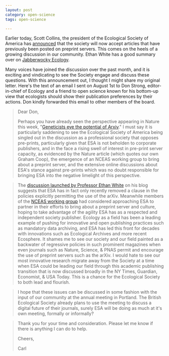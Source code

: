 ```yaml
---
layout: post
category: open-science
tags: open-science 

---
```


Earlier today, Scott Collins, the president of the Ecological Society of America has [announced](https://twitter.com/ESA_Prez2013/status/243335363693797376) that the society will now accept articles that have previously been posted on preprint servers.  This comes on the heels of a growing discussion in our community. Ethan White has a good summary over on [Jabberwocky Ecology](http://jabberwocky.weecology.org/2012/09/05/esa-journals-will-now-allow-papers-with-preprints/).  

Many voices have joined the discussion over the past month, and it is exciting and vindicating to see the Society engage and discuss these questions.  With this announcement out, I thought I might share my original letter. Here's the text of an email I sent on August 1st to Don Strong, editor-in-chief of Ecology and a friend to open science known for his bottom-up view that ecologists should show their publication preferences by their actions. Don kindly forwarded this email to other members of the board.  


>Dear Don,
>
>Perhaps you have already seen the perspective appearing in Nature this week, "[Geneticists eye the potential of Arxiv](http://www.nature.com/news/geneticists-eye-the-potential-of-arxiv-1.11091)." I must say it is particularly saddening to see the Ecological Society of America being singled out in the discussion as a professional society that opposes pre-prints, particularly given that ESA is not beholden to corporate publishers, and in the face a rising swell of interest in pre-print server capacity, as evidenced by the Nature article (which quotes our own Graham Coop), the emergence of an NCEAS working group to bring about a preprint server, and the extensive online discussions about ESA's stance against pre-prints which was no doubt responsible for bringing ESA into the negative limelight of this perspective. 


>   The [discussion launched by Professor Ethan White](http://jabberwocky.weecology.org/2012/07/18/esa-journals-do-not-allow-papers-with-preprints/) on his blog suggests that ESA has in fact only recently removed a clause in the policies explicitly permitting the use of the arXiv.  Meanwhile members of the [NCEAS working group](http://www.nceas.ucsb.edu/projects/12651) had considered approaching ESA to partner in their efforts to bring about a preprint server and culture, hoping to take advantage of the agility ESA has as a respected and independent society publisher. Ecology as a field has been a leading example of pushing for innovative and open publishing practices such as mandatory data archiving, and ESA has led this front for decades with innovations such as Ecological Archives and more recent Ecosphere.  It shames me to see our society and our field painted as a backwater of regressive policies in such prominent magazines when even journals such as Nature, Science, & PNAS permit and encourage the use of preprint servers such as the arXiv.  I would hate to see our most innovative research migrate away from the Society at a time when ESA could be leading our field through this academic publishing transition that is now discussed broadly in the NY Times, Guardian, Economist, & USA Today. This is a chance for the Ecological Society to both lead and flourish.  


>   I hope that these issues can be discussed in some fashion with the input of our community at the annual meeting in Portland.  The British Ecological Society already plans to use the meeting to discuss a digital future of their journals, surely ESA will be doing as much at it's own meeting, formally or informally? 


>   Thank you for your time and consideration.  Please let me know if there is anything I can do to help. 
>
>Cheers,
>
>Carl
